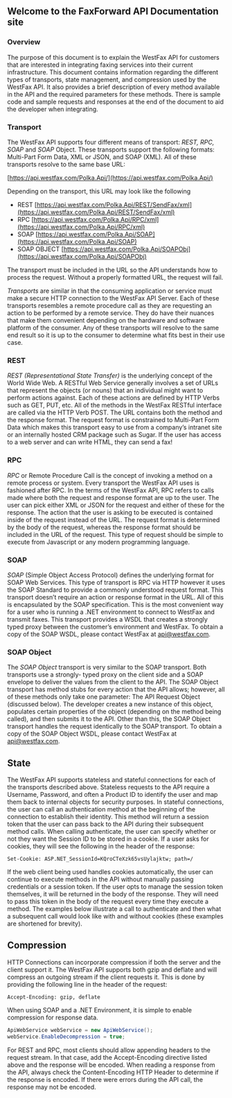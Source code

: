 [](https://faxforward.com/wp-content/uploads/2017/06/ff_black.png)
## Welcome to the FaxForward API Documentation site


### Overview

The purpose of this document is to explain the WestFax API for customers that are interested in integrating faxing services into their current infrastructure. This document contains information regarding the different types of transports, state management, and compression used by the WestFax API. It also provides a brief description of every method available in the API and the required parameters for these methods. There is sample code and sample requests and responses at the end of the  document to aid the developer when integrating.

### Transport

The WestFax API supports four different means of transport: *REST, RPC, SOAP* and *SOAP* Object. These transports support the following formats: Multi-Part Form Data, XML or JSON, and SOAP (XML). All of these transports resolve to the same base URL:

[https://api.westfax.com/Polka.Api/](https://api.westfax.com/Polka.Api/)

Depending on the transport, this URL may look like the following

- REST
[https://api.westfax.com/Polka.Api/REST/SendFax/xml](https://api.westfax.com/Polka.Api/REST/SendFax/xml)
- RPC
[https://api.westfax.com/Polka.Api/RPC/xml](https://api.westfax.com/Polka.Api/RPC/xml)
- SOAP
[https://api.westfax.com/Polka.Api/SOAP](https://api.westfax.com/Polka.Api/SOAP)
- SOAP OBJECT
[https://api.westfax.com/Polka.Api/SOAPObj](https://api.westfax.com/Polka.Api/SOAPObj)

The transport must be included in the URL so the API understands how to process the request. Without a properly formatted URL, the request will fail.

*Transports* are similar in that the consuming application or service must make a secure HTTP connection to the WestFax API Server. Each of these transports resembles a remote procedure call as they are requesting an action to be performed by a remote service. They do have their nuances that make them convenient depending on the hardware and software platform of the consumer. Any of these transports will resolve to the same end result so it is up to the consumer to determine what fits best in their use case.

### REST

*REST (Representational State Transfer)* is the underlying concept of the World Wide Web. A RESTful Web Service generally involves a set of URLs that represent the objects (or nouns) that an individual might want to perform actions against. Each of these actions are defined by HTTP Verbs such as GET, PUT, etc. All of the methods in the WestFax RESTful interface are called via the HTTP Verb POST. The URL contains both the method and the response format. The request format is constrained to Multi-Part Form Data which makes this transport easy to use from a company’s intranet site or an internally hosted CRM package such as Sugar. If the user has access to a web server and can write HTML, they can send a fax!

### RPC

*RPC* or Remote Procedure Call is the concept of invoking a method on a remote process or system. Every transport the WestFax API uses is fashioned after RPC. In the terms of the WestFax API, RPC refers to calls made where both the request and response format are up to the user. The user can pick either XML or JSON for the request and either of these for the response. The action that the user is asking to be executed is contained inside of the request instead of the URL. The request format is determined by the body of the request, whereas the response format should be included in the URL of the request. This type of request should be simple to execute from Javascript or any modern programming language.

### SOAP

*SOAP* (Simple Object Access Protocol) defines the underlying format for SOAP Web Services. This type of transport is RPC via HTTP however it uses the SOAP Standard to provide a commonly understood request format. This transport doesn’t require an action or response format in the URL. All of this is encapsulated by the SOAP specification. This is the most convenient way for a user who is running a .NET environment to connect to WestFax and transmit faxes. This transport provides a WSDL that creates a strongly typed proxy between the customer’s environment and WestFax. To obtain a copy of the SOAP WSDL, please contact WestFax at [api@westfax.com](mailto:api@westfax.com).

### SOAP Object

The *SOAP Object* transport is very similar to the SOAP transport. Both transports use a strongly- typed proxy on the client side and a SOAP envelope to deliver the values from the client to the API. The SOAP Object transport has method stubs for every action that the API allows; however, all of these methods only take one parameter: The API Request Object (discussed below). The developer creates a new instance of this object, populates certain properties of the object (depending on the method being called), and then submits it to the API. Other than this, the SOAP Object transport handles the request identically to the SOAP transport. To obtain a copy of the SOAP Object WSDL, please contact WestFax at [api@westfax.com](mailto:api@westfax.com).


## State

The WestFax API supports stateless and stateful connections for each of the transports described above. Stateless requests to the API require a Username, Password, and often a Product ID to identify the user and map them back to internal objects for security purposes. In stateful connections, the user can call an authentication method at the beginning of the connection to establish their identity. This method will return a session token that the user can pass back to the API during their subsequent method calls. When calling authenticate, the user can specify whether or not they want the Session ID to be stored in a cookie. If a user asks for cookies, they will see the following in the header of the response:

```Set-Cookie: ASP.NET_SessionId=KQroCTeXzk65vsUylajktw; path=/```

If the web client being used handles cookies automatically, the user can continue to execute methods in the API without manually passing credentials or a session token. If the user opts to manage the session token themselves, it will be returned in the body of the response. They will need to pass this token in the body of the request every time they execute a method. The examples below illustrate a call to authenticate and then what a subsequent call would look like with and without cookies (these examples are shortened for brevity).


## Compression

HTTP Connections can incorporate compression if both the server and the client support it. The WestFax API supports both gzip and deflate and will compress an outgoing stream if the client requests it. This is done by providing the following line in the header of the request:

```Accept-Encoding: gzip, deflate```

When using SOAP and a .NET Environment, it is simple to enable compression for response data.

```C#
ApiWebService webService = new ApiWebService();
webService.EnableDecompression = true;
```

For REST and RPC, most clients should allow appending headers to the request stream. In that case, add the Accept-Encoding directive listed above and the response will be encoded. When reading a response from the API, always check the Content-Encoding HTTP Header to determine if the response is encoded. If there were errors during the API call, the response may not be encoded.

 
